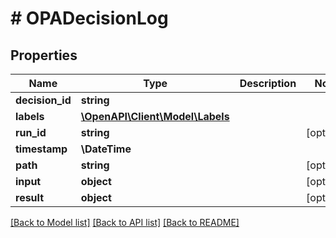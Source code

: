 # # OPADecisionLog

## Properties

Name | Type | Description | Notes
------------ | ------------- | ------------- | -------------
**decision_id** | **string** |  |
**labels** | [**\OpenAPI\Client\Model\Labels**](Labels.md) |  |
**run_id** | **string** |  | [optional]
**timestamp** | **\DateTime** |  |
**path** | **string** |  | [optional]
**input** | **object** |  | [optional]
**result** | **object** |  | [optional]

[[Back to Model list]](../../README.md#models) [[Back to API list]](../../README.md#endpoints) [[Back to README]](../../README.md)
